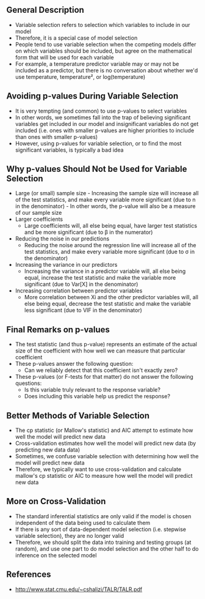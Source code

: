 ## General Description
- Variable selection refers to selection which variables to include in our model
- Therefore, it is a special case of model selection
- People tend to use variable selection when the competing models differ on which variables should be included, but agree on the mathematical form that will be used for each variable
- For example, a temperature predictor variable may or may not be included as a predictor, but there is no conversation about whether we'd use temperature, temperature², or log(temperature)

## Avoiding p-values During Variable Selection
- It is very tempting (and common) to use p-values to select variables
- In other words, we sometimes fall into the trap of believing significant variables get included in our model and insignificant variables do not get included (i.e. ones with smaller p-values are higher priorities to include than ones with smaller p-values)
- However, using p-values for variable selection, or to find the most significant variables, is typically a bad idea

## Why p-values Should Not be Used for Variable Selection
- Large (or small) sample size
        - Increasing the sample size will increase all of the test statistics, and make every variable more significant (due to n in the denominator)
        - In other words, the p-value will also be a measure of our sample size
- Larger coefficients
	- Large coefficients will, all else being equal, have larger test statistics and be more significant (due to β in the numerator)
- Reducing the noise in our predictions
	- Reducing the noise around the regression line will increase all of the test statistics, and make every variable more significant (due to σ in the denominator)
- Increasing the variance in our predictors
	- Increasing the variance in a predictor variable will, all else being equal, increase the test statistic and make the variable more significant (due to Var[X] in the denominator)
- Increasing correlation between predictor variables
	- More correlation between Xi and the other predictor variables will, all else being equal, decrease the test statistic and make the variable less significant (due to VIF in the denominator)

## Final Remarks on p-values
- The test statistic (and thus p-value) represents an estimate of the actual size of the coefficient with how well we can measure that particular coefficient
- These p-values answer the following question:
	- Can we reliably detect that this coefficient isn't exactly zero?
- These p-values (or F-tests for that matter) do not answer the following questions:
	- Is this variable truly relevant to the response variable?
	- Does including this variable help us predict the response?

## Better Methods of Variable Selection
- The cp statistic (or Mallow's statistic) and AIC attempt to estimate how well the model will predict new data
- Cross-validation estimates how well the model will predict new data (by predicting new data data)
- Sometimes, we confuse variable selection with determining how well the model will predict new data
- Therefore, we typically want to use cross-validation and calculate mallow's cp statistic or AIC to measure how well the model will predict new data

## More on Cross-Validation
- The standard inferential statistics are only valid if the model is chosen independent of the data being used to calculate them
- If there is any sort of data-dependent model selection (i.e. stepwise variable selection), they are no longer valid
- Therefore, we should split the data into training and testing groups (at random), and use one part to do model selection and the other half to do inference on the selected model

## References
- http://www.stat.cmu.edu/~cshalizi/TALR/TALR.pdf
